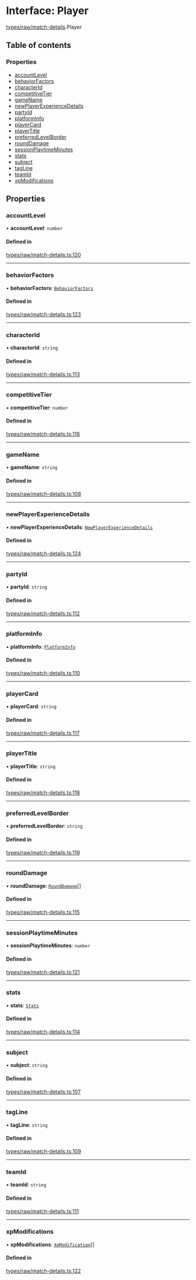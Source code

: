 # Interface: Player

[types/raw/match-details](../modules/types_raw_match_details.md).Player

## Table of contents

### Properties

- [accountLevel](types_raw_match_details.Player.md#accountlevel)
- [behaviorFactors](types_raw_match_details.Player.md#behaviorfactors)
- [characterId](types_raw_match_details.Player.md#characterid)
- [competitiveTier](types_raw_match_details.Player.md#competitivetier)
- [gameName](types_raw_match_details.Player.md#gamename)
- [newPlayerExperienceDetails](types_raw_match_details.Player.md#newplayerexperiencedetails)
- [partyId](types_raw_match_details.Player.md#partyid)
- [platformInfo](types_raw_match_details.Player.md#platforminfo)
- [playerCard](types_raw_match_details.Player.md#playercard)
- [playerTitle](types_raw_match_details.Player.md#playertitle)
- [preferredLevelBorder](types_raw_match_details.Player.md#preferredlevelborder)
- [roundDamage](types_raw_match_details.Player.md#rounddamage)
- [sessionPlaytimeMinutes](types_raw_match_details.Player.md#sessionplaytimeminutes)
- [stats](types_raw_match_details.Player.md#stats)
- [subject](types_raw_match_details.Player.md#subject)
- [tagLine](types_raw_match_details.Player.md#tagline)
- [teamId](types_raw_match_details.Player.md#teamid)
- [xpModifications](types_raw_match_details.Player.md#xpmodifications)

## Properties

### accountLevel

• **accountLevel**: `number`

#### Defined in

[types/raw/match-details.ts:120](https://github.com/jameslinimk/unofficial-valorant-api/blob/1def087/package/src/types/raw/match-details.ts#L120)

___

### behaviorFactors

• **behaviorFactors**: [`BehaviorFactors`](types_raw_match_details.BehaviorFactors.md)

#### Defined in

[types/raw/match-details.ts:123](https://github.com/jameslinimk/unofficial-valorant-api/blob/1def087/package/src/types/raw/match-details.ts#L123)

___

### characterId

• **characterId**: `string`

#### Defined in

[types/raw/match-details.ts:113](https://github.com/jameslinimk/unofficial-valorant-api/blob/1def087/package/src/types/raw/match-details.ts#L113)

___

### competitiveTier

• **competitiveTier**: `number`

#### Defined in

[types/raw/match-details.ts:116](https://github.com/jameslinimk/unofficial-valorant-api/blob/1def087/package/src/types/raw/match-details.ts#L116)

___

### gameName

• **gameName**: `string`

#### Defined in

[types/raw/match-details.ts:108](https://github.com/jameslinimk/unofficial-valorant-api/blob/1def087/package/src/types/raw/match-details.ts#L108)

___

### newPlayerExperienceDetails

• **newPlayerExperienceDetails**: [`NewPlayerExperienceDetails`](types_raw_match_details.NewPlayerExperienceDetails.md)

#### Defined in

[types/raw/match-details.ts:124](https://github.com/jameslinimk/unofficial-valorant-api/blob/1def087/package/src/types/raw/match-details.ts#L124)

___

### partyId

• **partyId**: `string`

#### Defined in

[types/raw/match-details.ts:112](https://github.com/jameslinimk/unofficial-valorant-api/blob/1def087/package/src/types/raw/match-details.ts#L112)

___

### platformInfo

• **platformInfo**: [`PlatformInfo`](types_raw_match_details.PlatformInfo.md)

#### Defined in

[types/raw/match-details.ts:110](https://github.com/jameslinimk/unofficial-valorant-api/blob/1def087/package/src/types/raw/match-details.ts#L110)

___

### playerCard

• **playerCard**: `string`

#### Defined in

[types/raw/match-details.ts:117](https://github.com/jameslinimk/unofficial-valorant-api/blob/1def087/package/src/types/raw/match-details.ts#L117)

___

### playerTitle

• **playerTitle**: `string`

#### Defined in

[types/raw/match-details.ts:118](https://github.com/jameslinimk/unofficial-valorant-api/blob/1def087/package/src/types/raw/match-details.ts#L118)

___

### preferredLevelBorder

• **preferredLevelBorder**: `string`

#### Defined in

[types/raw/match-details.ts:119](https://github.com/jameslinimk/unofficial-valorant-api/blob/1def087/package/src/types/raw/match-details.ts#L119)

___

### roundDamage

• **roundDamage**: [`RoundDamage`](types_raw_match_details.RoundDamage.md)[]

#### Defined in

[types/raw/match-details.ts:115](https://github.com/jameslinimk/unofficial-valorant-api/blob/1def087/package/src/types/raw/match-details.ts#L115)

___

### sessionPlaytimeMinutes

• **sessionPlaytimeMinutes**: `number`

#### Defined in

[types/raw/match-details.ts:121](https://github.com/jameslinimk/unofficial-valorant-api/blob/1def087/package/src/types/raw/match-details.ts#L121)

___

### stats

• **stats**: [`Stats`](types_raw_match_details.Stats.md)

#### Defined in

[types/raw/match-details.ts:114](https://github.com/jameslinimk/unofficial-valorant-api/blob/1def087/package/src/types/raw/match-details.ts#L114)

___

### subject

• **subject**: `string`

#### Defined in

[types/raw/match-details.ts:107](https://github.com/jameslinimk/unofficial-valorant-api/blob/1def087/package/src/types/raw/match-details.ts#L107)

___

### tagLine

• **tagLine**: `string`

#### Defined in

[types/raw/match-details.ts:109](https://github.com/jameslinimk/unofficial-valorant-api/blob/1def087/package/src/types/raw/match-details.ts#L109)

___

### teamId

• **teamId**: `string`

#### Defined in

[types/raw/match-details.ts:111](https://github.com/jameslinimk/unofficial-valorant-api/blob/1def087/package/src/types/raw/match-details.ts#L111)

___

### xpModifications

• **xpModifications**: [`XpModification`](types_raw_match_details.XpModification.md)[]

#### Defined in

[types/raw/match-details.ts:122](https://github.com/jameslinimk/unofficial-valorant-api/blob/1def087/package/src/types/raw/match-details.ts#L122)
